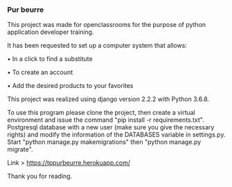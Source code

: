 ### Pur beurre
This project was made for openclassrooms for the purpose of python application developer training.

It has been requested to set up a computer system that allows:

• In a click to find a substitute

• To create an account

• Add the desired products to your favorites

This project was realized using django version 2.2.2 with Python 3.6.8.

To use this program please clone the project, then create a virtual environment and issue the command
"pip install -r requirements.txt".
Postgresql database with a new user (make sure you give the necessary rights) and modify the information of
the DATABASES variable in settings.py.
Start "python manage.py makemigrations" then "python manage.py migrate".

Link > https://tppurbeurre.herokuapp.com/

Thank you for reading.
